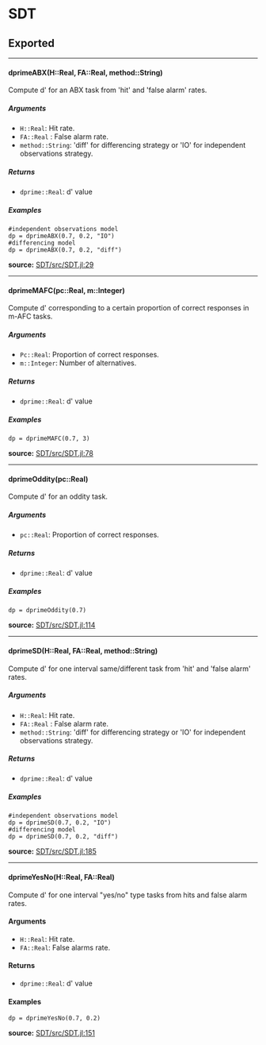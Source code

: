 # SDT

## Exported
---

#### dprimeABX(H::Real, FA::Real, method::String)
Compute d' for an ABX task from 'hit' and 'false alarm' rates.

##### Arguments

* `H::Real`: Hit rate.
* `FA::Real` : False alarm rate.
* `method::String`: 'diff' for differencing strategy or 'IO' for independent observations strategy.

##### Returns

* `dprime::Real`: d' value

##### Examples

    #independent observations model
    dp = dprimeABX(0.7, 0.2, "IO")
    #differencing model
    dp = dprimeABX(0.7, 0.2, "diff")


**source:**
[SDT/src/SDT.jl:29](file:///home/sam/.julia/v0.3/SDT/src/SDT.jl)

---

#### dprimeMAFC(pc::Real, m::Integer)
Compute d' corresponding to a certain proportion of correct
responses in m-AFC tasks.

##### Arguments

* `Pc::Real`: Proportion of correct responses.
* `m::Integer`: Number of alternatives.

##### Returns

* `dprime::Real`: d' value

##### Examples

    dp = dprimeMAFC(0.7, 3)



**source:**
[SDT/src/SDT.jl:78](file:///home/sam/.julia/v0.3/SDT/src/SDT.jl)

---

#### dprimeOddity(pc::Real)
Compute d' for an oddity task.

##### Arguments

* `pc::Real`: Proportion of correct responses.

##### Returns

* `dprime::Real`: d' value

##### Examples

    dp = dprimeOddity(0.7)



**source:**
[SDT/src/SDT.jl:114](file:///home/sam/.julia/v0.3/SDT/src/SDT.jl)

---

#### dprimeSD(H::Real, FA::Real, method::String)
Compute d' for one interval same/different task from 'hit' and 'false alarm' rates.

##### Arguments

* `H::Real`: Hit rate.
* `FA::Real` : False alarm rate.
* `method::String`: 'diff' for differencing strategy or 'IO' for independent observations strategy.

##### Returns

* `dprime::Real`: d' value

##### Examples

    #independent observations model
    dp = dprimeSD(0.7, 0.2, "IO")
    #differencing model
    dp = dprimeSD(0.7, 0.2, "diff")


**source:**
[SDT/src/SDT.jl:185](file:///home/sam/.julia/v0.3/SDT/src/SDT.jl)

---

#### dprimeYesNo(H::Real, FA::Real)
Compute d' for one interval "yes/no" type tasks from hits and false alarm rates.

#### Arguments

* `H::Real`: Hit rate.
* `FA::Real`: False alarms rate.

#### Returns

* `dprime::Real`: d' value

#### Examples

    dp = dprimeYesNo(0.7, 0.2)



**source:**
[SDT/src/SDT.jl:151](file:///home/sam/.julia/v0.3/SDT/src/SDT.jl)


